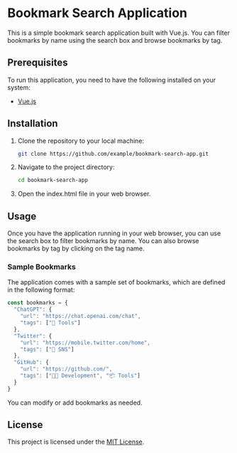 # Bookmark Search Application

This is a simple bookmark search application built with Vue.js. You can filter bookmarks by name using the search box and browse bookmarks by tag.

## Prerequisites

To run this application, you need to have the following installed on your system:

- [Vue.js](https://vuejs.org/)

## Installation

1. Clone the repository to your local machine:

    ```bash
    git clone https://github.com/example/bookmark-search-app.git
    ```

2. Navigate to the project directory:

    ```bash
    cd bookmark-search-app
    ```

3. Open the index.html file in your web browser.

## Usage

Once you have the application running in your web browser, you can use the search box to filter bookmarks by name. You can also browse bookmarks by tag by clicking on the tag name.

### Sample Bookmarks

The application comes with a sample set of bookmarks, which are defined in the following format:

```js
const bookmarks = {
  "ChatGPT": {
    "url": "https://chat.openai.com/chat",
    "tags": ["🧰 Tools"]
  },
  "Twitter": {
    "url": "https://mobile.twitter.com/home",
    "tags": ["🧑 SNS"]
  },
  "GitHub": {
    "url": "https://github.com/",
    "tags": ["👨‍💻 Development", "📦 Tools"]
  }
}
```

You can modify or add bookmarks as needed.

## License

This project is licensed under the [MIT License](https://chat.openai.com/LICENSE).
